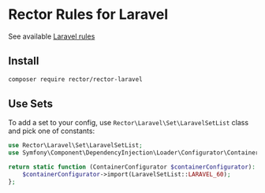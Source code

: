 # Rector Rules for Laravel

See available [Laravel rules](/docs/rector_rules_overview.md)

## Install

```bash
composer require rector/rector-laravel
```

## Use Sets

To add a set to your config, use `Rector\Laravel\Set\LaravelSetList` class and pick one of constants:

```php
use Rector\Laravel\Set\LaravelSetList;
use Symfony\Component\DependencyInjection\Loader\Configurator\ContainerConfigurator;

return static function (ContainerConfigurator $containerConfigurator): void {
    $containerConfigurator->import(LaravelSetList::LARAVEL_60);
};
```
